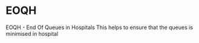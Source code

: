# EOQH
EOQH - End Of Queues in Hospitals
This helps to ensure that the queues is minimised in hospital 
